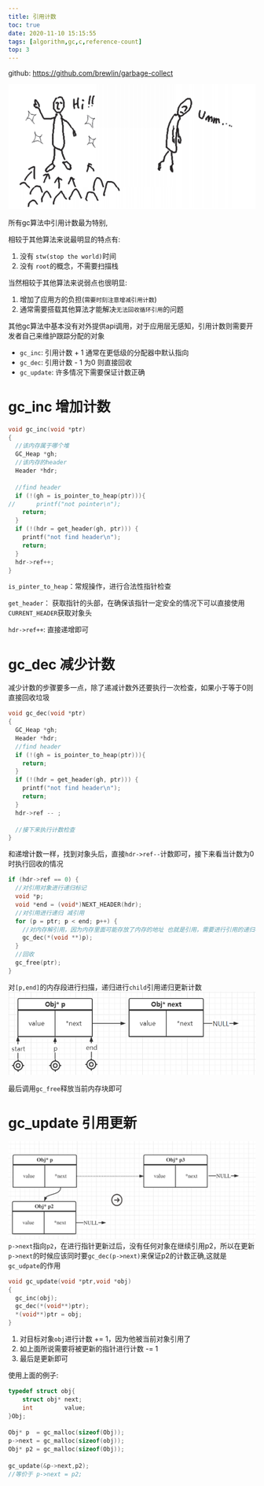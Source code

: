 ```yaml
---
title: 引用计数
toc: true
date: 2020-11-10 15:15:55
tags: [algorithm,gc,c,reference-count]
top: 3
---
```

github: https://github.com/brewlin/garbage-collect

![](/images/blog/gc-learning/SZTPNPTBML.png)

所有gc算法中引用计数最为特别,

相较于其他算法来说最明显的特点有:
1. 没有 `stw(stop the world)`时间
2. 没有 `root`的概念，不需要扫描栈

当然相较于其他算法来说弱点也很明显:
1. 增加了应用方的负担(`需要时刻注意增减引用计数`)
2. 通常需要搭载其他算法才能解决`无法回收循环引用`的问题

其他gc算法中基本没有对外提供api调用，对于应用层无感知，引用计数则需要开发者自己来维护跟踪分配的对象
- `gc_inc`: 引用计数 + 1 通常在更低级的分配器中默认指向
- `gc_dec`: 引用计数 - 1 为0 则直接回收
- `gc_update`: 许多情况下需要保证计数正确

# gc_inc 增加计数

```c
void gc_inc(void *ptr)
{
  //该内存属于哪个堆
  GC_Heap *gh;
  //该内存的header
  Header *hdr;

  //find header
  if (!(gh = is_pointer_to_heap(ptr))){
//      printf("not pointer\n");
    return;
  }
  if (!(hdr = get_header(gh, ptr))) {
    printf("not find header\n");
    return;
  }
  hdr->ref++;
}
```
`is_pinter_to_heap`：常规操作，进行合法性指针检查

`get_header`： 获取指针的头部，在确保该指针一定安全的情况下可以直接使用`CURRENT_HEADER`获取对象头

`hdr->ref++`: 直接递增即可


# gc_dec 减少计数
减少计数的步骤要多一点，除了递减计数外还要执行一次检查，如果小于等于0则直接回收垃圾
```c
void gc_dec(void *ptr)
{
  GC_Heap *gh;
  Header *hdr;
  //find header
  if (!(gh = is_pointer_to_heap(ptr))){
    return;
  }
  if (!(hdr = get_header(gh, ptr))) {
    printf("not find header\n");
    return;
  }
  hdr->ref -- ;
  
  //接下来执行计数检查
}
```
和递增计数一样，找到对象头后，直接`hdr->ref--`计数即可，接下来看当计数为0时执行回收的情况
```c
if (hdr->ref == 0) {
  //对引用对象进行递归标记
  void *p;
  void *end = (void*)NEXT_HEADER(hdr);
  //对引用进行递归 减引用
  for (p = ptr; p < end; p++) {
    //对内存解引用，因为内存里面可能存放了内存的地址 也就是引用，需要进行引用的递归标记
    gc_dec(*(void **)p);
  }
  //回收
  gc_free(ptr);
}
```
对`[p,end]`的内存段进行扫描，递归进行`child`引用递归更新计数
![](/images/blog/gc-learning/PUKYKOLBFI.png)

最后调用`gc_free`释放当前内存块即可



# gc_update 引用更新
![](/images/blog/gc-learning/NWZUSIZGPI.png)
`p->next`指向`p2`，在进行指针更新过后，没有任何对象在继续引用p2，所以在更新`p->next`的时候应该同时要`gc_dec(p->next)`来保证p2的计数正确,这就是`gc_udpate`的作用


```c
void gc_update(void *ptr,void *obj)
{
  gc_inc(obj);
  gc_dec(*(void**)ptr);
  *(void**)ptr = obj;
}
```
1. 对目标对象`obj`进行计数 += 1，因为他被当前对象引用了
2. 如上面所说需要将被更新的指针进行计数 -= 1
3. 最后是更新即可

使用上面的例子:
```c
typedef struct obj{
    struct obj* next;
    int         value;
}Obj;

Obj* p  = gc_malloc(sizeof(Obj));
p->next = gc_malloc(sizeof(obj));
Obj* p2 = gc_malloc(sizeof(Obj));

gc_update(&p->next,p2);
//等价于 p->next = p2;
```
